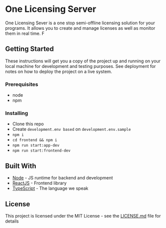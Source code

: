# One Licensing Server

One Licensing Sever is a one stop semi-offline licensing solution for your programs. It allows you to create and manage licenses as well as monitor them in real time. F

## Getting Started

These instructions will get you a copy of the project up and running on your local machine for development and testing purposes. See deployment for notes on how to deploy the project on a live system.

### Prerequisites

- node
- npm

### Installing

- Clone this repo
- Create `development.env based` on `development.env.sample`
- `npm i`
- `cd frontend && npm i`
- `npm run start:app-dev`
- `npm run start:frontend-dev`

## Built With

* [Node](http://www.dropwizard.io/1.0.2/docs/) - JS runtime for backend and development
* [ReactJS](https://maven.apache.org/) - Frontend library
* [TypeScript](https://rometools.github.io/rome/) - The language we speak

## License

This project is licensed under the MIT License - see the [LICENSE.md](LICENSE.md) file for details
